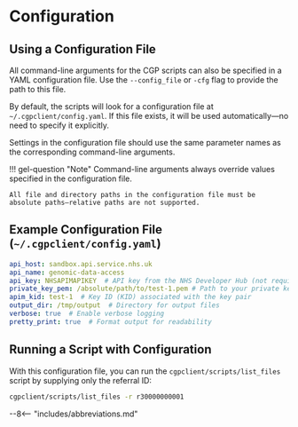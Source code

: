 # Configuration

## Using a Configuration File
All command-line arguments for the CGP scripts can also be specified in a YAML configuration file. Use the `--config_file` or `-cfg` flag to provide the path to this file.

By default, the scripts will look for a configuration file at `~/.cgpclient/config.yaml`. If this file exists, it will be used automatically—no need to specify it explicitly.

Settings in the configuration file should use the same parameter names as the corresponding command-line arguments.

!!! gel-question "Note"
    Command-line arguments always override values specified in the configuration file.

    All file and directory paths in the configuration file must be absolute paths—relative paths are not supported.


## Example Configuration File (`~/.cgpclient/config.yaml`)

```yaml
api_host: sandbox.api.service.nhs.uk
api_name: genomic-data-access
api_key: NHSAPIMAPIKEY  # API key from the NHS Developer Hub (not required for sandbox)
private_key_pem: /absolute/path/to/test-1.pem # Path to your private key (see: [https://digital.nhs.uk/developer/guides-and-documentation/security-and-authorisation/application-restricted-restful-apis-signed-jwt-authentication#step-2-generate-a-key-pair](https://digital.nhs.uk/developer/guides-and-documentation/security-and-authorisation/application-restricted-restful-apis-signed-jwt-authentication#step-2-generate-a-key-pair)).
apim_kid: test-1  # Key ID (KID) associated with the key pair
output_dir: /tmp/output  # Directory for output files
verbose: true  # Enable verbose logging
pretty_print: true  # Format output for readability
```


## Running a Script with Configuration

With this configuration file, you can run the `cgpclient/scripts/list_files` script by supplying only the referral ID:

``` bash
cgpclient/scripts/list_files -r r30000000001
```

--8<-- "includes/abbreviations.md"
